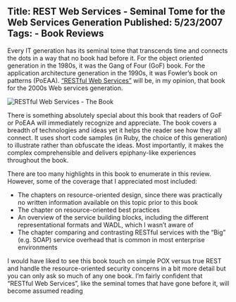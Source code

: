 Title: REST Web Services - Seminal Tome for the Web Services Generation
Published: 5/23/2007
Tags:
    - Book Reviews
---
Every IT generation has its seminal tome that transcends time and connects the dots in a way that no book had before it. For the object oriented generation in the 1980s, it was the Gang of Four (GoF) book. For the application architecture generation in the 1990s, it was Fowler’s book on patterns (PoEAA). [“RESTful Web Services”](https://www.amazon.com/gp/product//0596529260/) will be, in my opinion, that book for the 2000s Web services generation.

![RESTful Web Services - The Book](http://s3.beckshome.com/20070523-RESTful-Web-Services.gif)

There is something absolutely special about this book that readers of GoF or PoEAA will immediately recognize and appreciate. The book covers a breadth of technologies and ideas yet it helps the reader see how they all connect. It uses short code samples (in Ruby, the choice of this generation) to illustrate rather than obfuscate the ideas. Most importantly, it makes the complex comprehensible and delivers epiphany-like experiences throughout the book.

There are too many highlights in this book to enumerate in this review. However, some of the coverage that I appreciated most included:

* The chapters on resource-oriented design, since there was practically no written information available on this topic prior to this book
* The chapter on resource-oriented best practices
* An overview of the service building blocks, including the different representational formats and WADL, which I wasn’t aware of
* The chapter comparing and contrasting RESTful services with the “Big” (e.g. SOAP) service overhead that is common in most enterprise environments

I would have liked to see this book touch on simple POX versus true REST and handle the resource-oriented security concerns in a bit more detail but you can only ask so much of any one book. I’m fairly confident that “RESTful Web Services”, like the seminal tomes that have gone before it, will become assumed reading